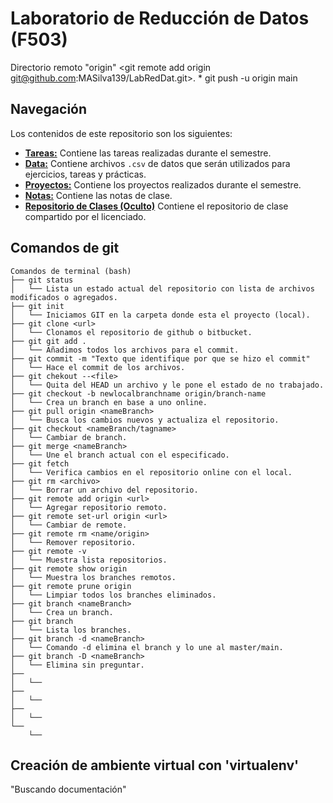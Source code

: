 # Laboratorio de Reducción de Datos (F503)
Directorio remoto "origin" <git remote add origin git@github.com:MASilva139/LabRedDat.git>.
    * git push -u origin main

## Navegación

Los contenidos de este repositorio son los siguientes:

* [**Tareas:**](Tareas) Contiene las tareas realizadas durante el semestre.
* [**Data:**](Data) Contiene archivos `.csv` de datos que serán utilizados para ejercicios, tareas y prácticas.
* [**Proyectos:**](Proyectos) Contiene los proyectos realizados durante el semestre.
* [**Notas:**](Notas) Contiene las notas de clase.
* [**Repositorio de Clases (Oculto)**](RepC) Contiene el repositorio de clase compartido por el licenciado.

## Comandos de git
```
Comandos de terminal (bash)
├── git status
│   └── Lista un estado actual del repositorio con lista de archivos modificados o agregados.
├── git init
│   └── Iniciamos GIT en la carpeta donde esta el proyecto (local).
├── git clone <url>
│   └── Clonamos el repositorio de github o bitbucket.
├── git git add .
│   └── Añadimos todos los archivos para el commit.
├── git commit -m "Texto que identifique por que se hizo el commit"
│   └── Hace el commit de los archivos.
├── git chekout --<file>
│   └── Quita del HEAD un archivo y le pone el estado de no trabajado.
├── git checkout -b newlocalbranchname origin/branch-name
│   └── Crea un branch en base a uno online.
├── git pull origin <nameBranch>
│   └── Busca los cambios nuevos y actualiza el repositorio.
├── git checkout <nameBranch/tagname>
│   └── Cambiar de branch.
├── git merge <nameBranch>
│   └── Une el branch actual con el especificado.
├── git fetch
│   └── Verifica cambios en el repositorio online con el local.
├── git rm <archivo>
│   └── Borrar un archivo del repositorio.
├── git remote add origin <url>
│   └── Agregar repositorio remoto.
├── git remote set-url origin <url>
│   └── Cambiar de remote.
├── git remote rm <name/origin>
│   └── Remover repositorio.
├── git remote -v
│   └── Muestra lista repositorios.
├── git remote show origin
│   └── Muestra los branches remotos.
├── git remote prune origin
│   └── Limpiar todos los branches eliminados.
├── git branch <nameBranch>
│   └── Crea un branch.
├── git branch
│   └── Lista los branches.
├── git branch -d <nameBranch>
│   └── Comando -d elimina el branch y lo une al master/main.
├── git branch -D <nameBranch>
│   └── Elimina sin preguntar.
├── 
│   └── 
├── 
│   └── 
├── 
│   └── 
└── 
    └── 
```
## Creación de ambiente virtual con 'virtualenv'
"Buscando documentación"